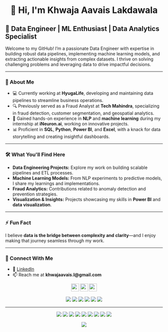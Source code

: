 <!-- <p align="center">
  <img width="800" height="400" src="https://github.com/khwajaavais/khwajaavais/blob/86e33acfc0896c1148f0c89c3b100e90a1a066bc/social/KHWAJA%20AVAIS%20LAKDAWALA.gif"> 
  <!--  <img width="800" height="400" src="C:\Users\khwaj\Downloads\KHWAJA AVAIS LAKDAWALA.gif"> -->

<h1 align='center'>👋 Hi, I'm Khwaja Aavais Lakdawala</h1>

<h2>🚀 Data Engineer | ML Enthusiast | Data Analytics Specialist</h2>

<p>Welcome to my GitHub! I’m a passionate Data Engineer with expertise in building robust data pipelines, implementing machine learning models, and extracting actionable insights from complex datasets. I thrive on solving challenging problems and leveraging data to drive impactful decisions.</p>

<hr>

<h3>🌟 About Me</h3>
<ul>
  <li>💻 Currently working at <strong>HyugaLife</strong>, developing and maintaining data pipelines to streamline business operations.</li>
  <li>🔍 Previously served as a Fraud Analyst at <strong>Tech Mahindra</strong>, specializing in fraud detection, customer segmentation, and geospatial analytics.</li>
  <li>🤖 Gained hands-on experience in <strong>NLP</strong> and <strong>machine learning</strong> during my internship at <strong>iNeuron.ai</strong>, working on innovative projects.</li>
  <li>📊 Proficient in <strong>SQL</strong>, <strong>Python</strong>, <strong>Power BI</strong>, and <strong>Excel</strong>, with a knack for data storytelling and creating insightful dashboards.</li>
</ul>

<hr>

<h3>🛠️ What You'll Find Here</h3>
<ul>
  <li><strong>Data Engineering Projects:</strong> Explore my work on building scalable pipelines and ETL processes.</li>
  <li><strong>Machine Learning Models:</strong> From NLP experiments to predictive models, I share my learnings and implementations.</li>
  <li><strong>Fraud Analytics:</strong> Contributions related to anomaly detection and prevention strategies.</li>
  <li><strong>Visualization & Insights:</strong> Projects showcasing my skills in <strong>Power BI</strong> and <strong>data visualization</strong>.</li>
</ul>

<hr>

<h3>⚡ Fun Fact</h3>
<p>I believe <strong>data is the bridge between complexity and clarity</strong>—and I enjoy making that journey seamless through my work.</p>
<hr>

<h3>🔗 Connect With Me</h3>
<ul>
  <li>💼 <a href="https://www.linkedin.com/in/khwajaavais-lakdawala/" target="_blank">LinkedIn</a></li>
  <li>📫 Reach me at <strong>khwajaavais.l@gmail.com</strong></li>
</ul>

<p align="center"><a href="https://twitter.com/https://twitter.com/KhwajaavaisL"><img src="https://img.shields.io/badge/twitter-%231DA1F2.svg?&style=for-the-badge&logo=twitter&logoColor=white" height=25></a> <a href="https://www.linkedin.com/in/khwajaavais-lakdawala/"><img src="https://img.shields.io/badge/linkedin-%230077B5.svg?&style=for-the-badge&logo=linkedin&logoColor=white" height=25></a> <a href="https://www.instagram.com/_khwajaavais_/"><img src="https://img.shields.io/badge/instagram-%23E4405F.svg?&style=for-the-badge&logo=instagram&logoColor=white" height=25></a> 
</p>


<p align="center">
 <img src="https://img.shields.io/badge/Data Analytics-maroon"> <img src="https://img.shields.io/badge/Machine Learning-green"> <img src="https://img.shields.io/badge/Deep Learning-red"> <img src="https://img.shields.io/badge/Computer Vision-magenta"> <img src="https://img.shields.io/badge/Natural Language Processing-yellow"> <img src="https://img.shields.io/badge/Robotic Process Automation-grey">
</p>

<hr>
<p align="center">
<img src="https://img.shields.io/badge/TensorFlow%20-%23FF6F00.svg?&style=for-the-badge&logo=TensorFlow&logoColor=white" /> <img src="https://img.shields.io/badge/Keras%20-%23D00000.svg?&style=for-the-badge&logo=Keras&logoColor=white"/> <img src="https://img.shields.io/badge/javascript%20-%23323330.svg?&style=for-the-badge&logo=javascript&logoColor=%23F7DF1E"/> <img src="https://img.shields.io/badge/html5%20-%23E34F26.svg?&style=for-the-badge&logo=html5&logoColor=white"/> <img src="https://img.shields.io/badge/css3%20-%231572B6.svg?&style=for-the-badge&logo=css3&logoColor=white"/> <img src="https://img.shields.io/badge/python%20-%2314354C.svg?&style=for-the-badge&logo=python&logoColor=white"/> <img src="https://img.shields.io/badge/c++%20-%2300599C.svg?&style=for-the-badge&logo=c%2B%2B&ogoColor=white"/> <img src="https://img.shields.io/badge/git%20-%23F05033.svg?&style=for-the-badge&logo=git&logoColor=white"/> <img src="https://img.shields.io/badge/github%20-%23121011.svg?&style=for-the-badge&logo=github&logoColor=white"/>
</p>

<p align=center>  
  <img align=center src="https://github-readme-stats.vercel.app/api?username=khwajaavais&show_icons=true&theme=radical">
</p>
